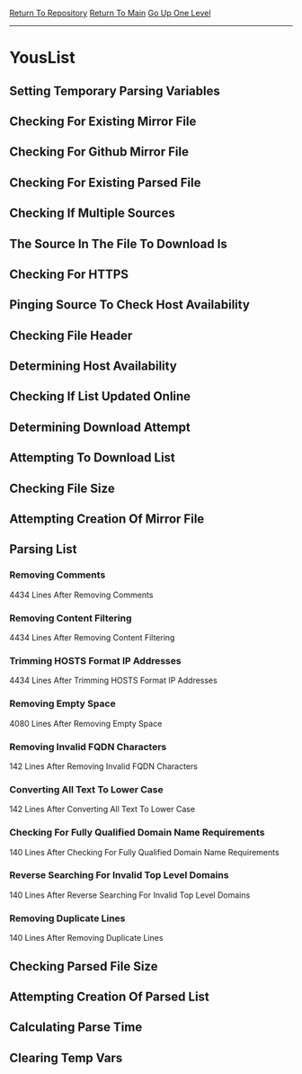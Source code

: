 [Return To Repository](https://github.com/deathbybandaid/piholeparser/)
[Return To Main](https://github.com/deathbybandaid/piholeparser/blob/master/RecentRunLogs/Mainlog.md)
[Go Up One Level](https://github.com/deathbybandaid/piholeparser/blob/master/RecentRunLogs/TopLevelScripts/30-Processing-External-Blacklists.md)
____________________________________
# YousList
## Setting Temporary Parsing Variables
## Checking For Existing Mirror File
## Checking For Github Mirror File
## Checking For Existing Parsed File
## Checking If Multiple Sources
## The Source In The File To Download Is
## Checking For HTTPS
## Pinging Source To Check Host Availability
## Checking File Header
## Determining Host Availability
## Checking If List Updated Online
## Determining Download Attempt
## Attempting To Download List
## Checking File Size
## Attempting Creation Of Mirror File
## Parsing List
### Removing Comments
4434 Lines After Removing Comments
### Removing Content Filtering
4434 Lines After Removing Content Filtering
### Trimming HOSTS Format IP Addresses
4434 Lines After Trimming HOSTS Format IP Addresses
### Removing Empty Space
4080 Lines After Removing Empty Space
### Removing Invalid FQDN Characters
142 Lines After Removing Invalid FQDN Characters
### Converting All Text To Lower Case
142 Lines After Converting All Text To Lower Case
### Checking For Fully Qualified Domain Name Requirements
140 Lines After Checking For Fully Qualified Domain Name Requirements
### Reverse Searching For Invalid Top Level Domains
140 Lines After Reverse Searching For Invalid Top Level Domains
### Removing Duplicate Lines
140 Lines After Removing Duplicate Lines
## Checking Parsed File Size
## Attempting Creation Of Parsed List
## Calculating Parse Time
## Clearing Temp Vars

